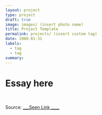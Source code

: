 ```yaml
---
layout: project
type: project
draft: true
image: images/ (insert photo name)
title: Project Template
permalink: projects/ (insert custom tag)
date: 2000-01-31
labels:
  - tag
  - tag
summary:
---
```


# Essay here

<div class="ui medium left floated rounded image">
    <img class="ui image" src="">
    <img class="ui image" src="">
</div>

Source: <a href="___Link____"><i class="large github icon "></i> ___Seen Link ____</a>

